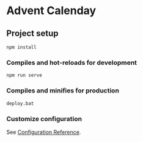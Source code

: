 # Advent Calenday


## Project setup
```
npm install
```

### Compiles and hot-reloads for development
```
npm run serve
```

### Compiles and minifies for production

```
deploy.bat
```

### Customize configuration
See [Configuration Reference](https://cli.vuejs.org/config/).
